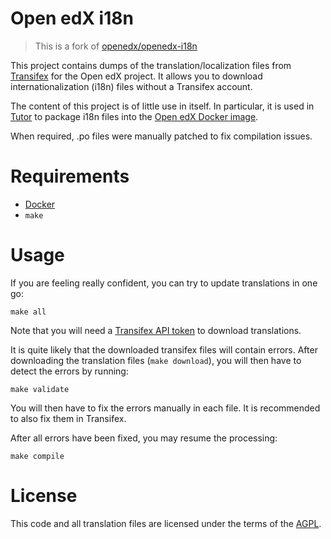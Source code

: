 # Open edX i18n

> This is a fork of [openedx/openedx-i18n](https://github.com/openedx/openedx-i18n)

This project contains dumps of the translation/localization files from [Transifex](https://www.transifex.com/open-edx/) for the Open edX project. It allows you to download internationalization (i18n) files without a Transifex account.

The content of this project is of little use in itself. In particular, it is used in [Tutor](https://github.com/regisb/tutor) to package i18n files into the [Open edX Docker image](https://hub.docker.com/r/regis/openedx/).

When required, .po files were manually patched to fix compilation issues.

# Requirements

- [Docker](https://docs.docker.com/engine/installation/)
- `make`

# Usage

If you are feeling really confident, you can try to update translations in one go:

    make all

Note that you will need a [Transifex API token](https://www.transifex.com/user/settings/api/) to download translations.

It is quite likely that the downloaded transifex files will contain errors. After downloading the translation files (`make download`), you will then have to detect the errors by running:

    make validate

You will then have to fix the errors manually in each file. It is recommended to also fix them in Transifex.

After all errors have been fixed, you may resume the processing:

    make compile

# License

This code and all translation files are licensed under the terms of the [AGPL](https://www.gnu.org/licenses/agpl-3.0.en.html).
